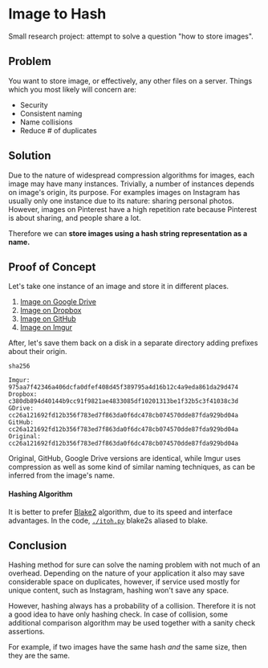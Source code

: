 # Image to Hash

Small research project: attempt to solve a question "how to store images".


## Problem

You want to store image, or effectively, any other files on a server. Things
which you most likely will concern are:

* Security
* Consistent naming
* Name collisions
* Reduce # of duplicates


## Solution

Due to the nature of widespread compression algorithms for images, each image
may have many instances. Trivially, a number of instances depends on image's origin, its purpose.
For examples images on Instagram has usually only one instance due to its nature:
sharing personal photos. However, images on Pinterest have a high repetition rate
because Pinterest is about sharing, and people share a lot.

Therefore we can **store images using a hash string representation as a name.**


## Proof of Concept

Let's take one instance of an image and store it in different places.

1. [Image on Google Drive](https://drive.google.com/open?id=0B1rsXetG2YsjNjJfWjJuMGR2d1E)
2. [Image on Dropbox](https://www.dropbox.com/s/kko780u7qypseo0/original_image.jpg?dl=0)
3. [Image on GitHub](https://github.com/pvlbzn/itoh/raw/master/img/original_image.jpg)
4. [Image on Imgur](https://i.imgur.com/AhfqaQW.jpg)

After, let's save them back on a disk in a separate directory adding prefixes
about their origin.

```
sha256

Imgur:      975aa7f42346a406dcfa0dfef408d45f389795a4d16b12c4a9eda861da29d474
Dropbox:    c380db894d40144b9cc91f9821ae4833085df10201313be1f32b5c3f41038c3d
GDrive:     cc26a121692fd12b356f783ed7f863da0f6dc478cb074570dde87fda929bd04a
GitHub:     cc26a121692fd12b356f783ed7f863da0f6dc478cb074570dde87fda929bd04a
Original:   cc26a121692fd12b356f783ed7f863da0f6dc478cb074570dde87fda929bd04a
```

Original, GitHub, Google Drive versions are identical, while Imgur uses compression
as well as some kind of similar naming techniques, as can be inferred from the image's
name.


#### Hashing Algorithm

It is better to prefer [Blake2](https://blake2.net/) algorithm, due to its speed
and interface advantages. In the code, [`./itoh.py`](https://github.com/pvlbzn/itoh/blob/master/itoh.py)
blake2s aliased to blake.


## Conclusion

Hashing method for sure can solve the naming problem with not much of an overhead.
Depending on the nature of your application it also may save considerable space
on duplicates, however, if service used mostly for unique content, such as Instagram,
hashing won't save any space.

However, hashing always has a probability of a collision. Therefore it is not
a good idea to have only hashing check. In case of collision, some additional
comparison algorithm may be used together with a sanity check assertions.

For example, if two images have the same hash *and* the same size, then they are
the same.

